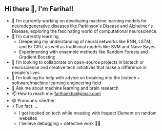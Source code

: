## Hi there 👋, I'm Fariha!!

<!--
**FarihaKha/FarihaKha** is a ✨ _special_ ✨ repository because its `README.md` (this file) appears on your GitHub profile.

Here are some ideas to get you started:
-->

- 🔭 I’m currently working on developing machine learning models for neurodegenerative diseases like Parkinson's Disease and Alzheimer's Disease, exploring the fascinating world of computational neuroscience.
- 🌱 I’m currently learning 
    - Deepening my understanding of neural networks like RNN, LSTM, and Bi-GRU, as well as traditional models like SVM and Naive Bayes
    - Experimenting with ensemble methods like Random Forests and Gradient Boosting
- 👯 I’m looking to collaborate on open-source projects in biotech or neuroscience and creative tech initiatives that make a difference in people's lives
- 🤔 I’m looking for help with advice on breaking into the biotech + software/machine learning engineering field
- 💬 Ask me about machine learning and brain research
- 📫 How to reach me: farihankha@gmail.com
- 😄 Pronouns: she/her
- ⚡ Fun fact: ...
    - I got hooked on tech while messing with Inspect Element on random websites
    - I believe debugging = detective work 🕵️‍♂️
